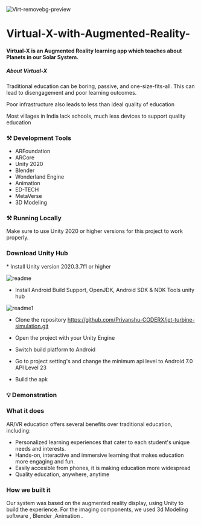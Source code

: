![Virt-removebg-preview](https://github.com/jainvandit11/Virtual-x/assets/166366467/bf600ea2-b390-40f2-8486-f39bc43f26d9)




# Virtual-X-with-Augmented-Reality-
<h4>Virtual-X  is an Augmented Reality learning app which teaches about Planets in our Solar System.</h4>

<h5>About Virtual-X</h5>

Traditional education can be boring, passive, and one-size-fits-all. This can lead to disengagement and poor learning outcomes.

Poor infrastructure also leads to less than ideal quality of education

Most villages in India lack schools, much less devices to support quality education
<h3>⚒️ Development Tools</h3>

* ARFoundation
* ARCore
* Unity 2020
* Blender                                
* Wonderland Engine                                                           
* Animation                            
* ED-TECH
* MetaVerse
* 3D Modeling

<h3>⚒️ Running Locally</h3>
Make sure to use Unity 2020 or higher versions for this project to work properly.

<h3>Download Unity Hub</h3>
* Install Unity version 2020.3.7f1 or higher

![readme](https://github.com/jainvandit11/Virtual-x/assets/166366467/ab86551e-b36d-4971-a5e8-5cab1098d97a)

* Install Android Build Support, OpenJDK, Android SDK & NDK Tools unity hub

![readme1](https://github.com/jainvandit11/Virtual-x/assets/166366467/33bad4ae-3d43-4bb0-a75d-bd786043753f)


* Clone the repository https://github.com/Priyanshu-CODERX/jet-turbine-simulation.git

* Open the project with your Unity Engine

* Switch build platform to Android

* Go to project setting's and change the minimum api level to Android 7.0 API Level 23

* Build the apk


<h3>💡 Demonstration</h3>

<h3>What it does</h3>

AR/VR education offers several benefits over traditional education, including:

* Personalized learning experiences that cater to each student's unique needs and interests.
* Hands-on, interactive and immersive learning that makes education more engaging and fun.
* Easily accesible from phones, it is making education more widespread
* Quality education, anywhere, anytime


<h3>How we built it</h3>

Our system was based on the augmented reality display, using Unity to build the experience. For the imaging components, we used 3d Modeling software , Blender ,Animation .
